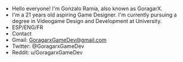 - Hello everyone! I'm Gonzalo Ramia, also known as GoragarX.
- I'm a 21 years old aspiring Game Designer. I'm currently pursuing a degree in Videogame Design and Development at University. 
- ESP/ENG/FR
- Contact
- Gmail: GoragarxGameDev@gmail.com
- Twitter: @GoragarxGameDev
- Reddit: u/GoragarxGameDev
